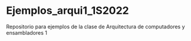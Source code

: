 # Ejemplos_arqui1_1S2022
Repositorio para ejemplos de la clase de Arquitectura de computadores y ensambladores 1
